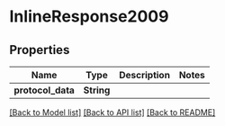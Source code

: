 # InlineResponse2009

## Properties

Name | Type | Description | Notes
------------ | ------------- | ------------- | -------------
**protocol_data** | **String** |  | 

[[Back to Model list]](../README.md#documentation-for-models) [[Back to API list]](../README.md#documentation-for-api-endpoints) [[Back to README]](../README.md)


